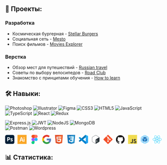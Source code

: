 ## 📂 Проекты:

### Разработка
- Космическая бургерная - [Stellar Burgers](https://github.com/artAndreeva/react-burger)
- Социальная сеть - [Mesto](https://github.com/artAndreeva/react-mesto-auth)
- Поиск фильмов - [Movies Explorer](https://github.com/artAndreeva/movies-explorer-frontend)

### Верстка
- Обзор мест для путешествий - [Russian travel](https://github.com/artAndreeva/russian-travel)
- Советы по выбору велосипедов - [Road Club](https://github.com/artAndreeva/RoadClub)
- Знакомство с принципами обучения - [How to learn](https://github.com/artAndreeva/how-to-learn)

## 🛠️ Навыки:

![Photoshop](https://img.shields.io/badge/Photoshop-%2320232a.svg?style=flat-square&logo=adobephotoshop&logoColor=%2361DAFB)
![Illustrator](https://img.shields.io/badge/Illustrator-%2320232a.svg?style=flat-square&logo=adobeillustrator&logoColor=%2361DAFB)
![Figma](https://img.shields.io/badge/Figma-%2320232a.svg?style=flat-square&logo=Figma&logoColor=%2361DAFB)
![CSS3](https://img.shields.io/badge/CSS3-%2320232a.svg?style=flat-square&logo=CSS3&logoColor=%2361DAFB)
![HTML5](https://img.shields.io/badge/HTML5-%2320232a.svg?style=flat-square&logo=HTML5&logoColor=%2361DAFB)
![JavaScript](https://img.shields.io/badge/JavaScript-%2320232a.svg?style=flat-square&logo=JavaScript&logoColor=%2361DAFB)
![TypeScript](https://img.shields.io/badge/TypeScript-%2320232a.svg?style=flat-square&logo=TypeScript&logoColor=%2361DAFB)
![React](https://img.shields.io/badge/React-%2320232a.svg?style=flat-square&logo=react&logoColor=%2361DAFB)
![Redux](https://img.shields.io/badge/Redux-%2320232a.svg?style=flat-square&logo=redux&logoColor=%2361DAFB)




![Express.js](https://img.shields.io/badge/express.js-%23404d59.svg?style=flat-square&logo=express&logoColor=%2361DAFB) 
![JWT](https://img.shields.io/badge/JWT-black?style=flat-square&logo=JSON%20web%20tokens) 
![NodeJS](https://img.shields.io/badge/node.js-6DA55F?style=flat-square&logo=node.js&logoColor=white) 
![MongoDB](https://img.shields.io/badge/MongoDB-%234ea94b.svg?style=flat-square&logo=mongodb&logoColor=white) 	
![Postman](https://img.shields.io/badge/Postman-FF6C37?style=flat-square&logo=postman&logoColor=white) 
![Wordpress](https://shields.io/badge/Wordpress-3159C6?logo=Wordpress&logoColor=FFF&style=flat-square) 



<div style="display:flex; gap: 10px;">
  <img src="https://github.com/devicons/devicon/blob/master/icons/photoshop/photoshop-plain.svg" title="Photoshop" alt="Photoshop" width="30" height="30">
  <img src="https://github.com/devicons/devicon/blob/master/icons/illustrator/illustrator-plain.svg" title="Illustrator" alt="Illustrator" width="30" height="30">
  <img src="https://github.com/devicons/devicon/blob/master/icons/figma/figma-original.svg" title="Figma" alt="Figma" width="30" height="30">
  <img src="https://github.com/devicons/devicon/blob/master/icons/google/google-original.svg" title="Google Chrome" alt="Google Chrome" width="30" height="30">
  <img src="https://github.com/devicons/devicon/blob/master/icons/html5/html5-original.svg" title="HTML5" alt="HTML5" width="30" height="30">
  <img src="https://github.com/devicons/devicon/blob/master/icons/css3/css3-original.svg" title="CSS3" alt="CSS3" width="30" height="30">
  <img src="https://github.com/devicons/devicon/blob/master/icons/vscode/vscode-original.svg" title="VSCode" alt="VSCode" width="30" height="30">
  <img src="https://github.com/devicons/devicon/blob/master/icons/bash/bash-original.svg" title="Bash" alt="Bash" width="30" height="30">
  <img src="https://github.com/devicons/devicon/blob/master/icons/git/git-original.svg" title="Git" alt="Git" width="30" height="30">
  <img src="https://github.com/devicons/devicon/blob/master/icons/github/github-original.svg" title="GitHub" alt="GitHub" width="30" height="30">
  <img src="https://github.com/devicons/devicon/blob/master/icons/javascript/javascript-original.svg" title="JavaScript" alt="JavaScript" width="30" height="30">
  <img src="https://github.com/devicons/devicon/blob/master/icons/webpack/webpack-original.svg" title="Webpack" alt="Webpack" width="30" height="30">
  <img src="https://github.com/devicons/devicon/blob/master/icons/react/react-original.svg" title="Webpack" alt="Webpack" width="30" height="30">
</div>

## 📊 Статистика:

<!--
## :fire: Статистика:

[![codewars](https://www.codewars.com/users/artAndreeva/badges/large)](https://www.codewars.com/users/artAndreeva)
-->

<!--
### Hi there 👋
**artAndreeva/artAndreeva** is a ✨ _special_ ✨ repository because its `README.md` (this file) appears on your GitHub profile.

Here are some ideas to get you started:

- 🔭 I’m currently working on ...
- 🌱 I’m currently learning ...
- 👯 I’m looking to collaborate on ...
- 🤔 I’m looking for help with ...
- 💬 Ask me about ...
- 📫 How to reach me: ...
- 😄 Pronouns: ...
- ⚡ Fun fact: ...
-->
